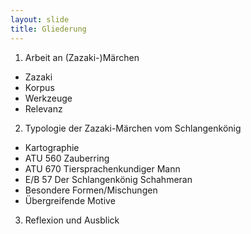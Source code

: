 ```yaml
---
layout: slide
title: Gliederung
---
```


1. Arbeit an (Zazaki-)Märchen
- Zazaki
- Korpus
- Werkzeuge
- Relevanz
2. Typologie der Zazaki-Märchen vom Schlangenkönig
- Kartographie
- ATU 560 Zauberring
- ATU 670 Tiersprachenkundiger Mann
- E/B 57 Der Schlangenkönig Schahmeran
- Besondere Formen/Mischungen
- Übergreifende Motive
3. Reflexion und Ausblick
